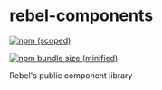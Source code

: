 # rebel-components

[![npm (scoped)](https://img.shields.io/npm/v/:scope/:package.svg)](https://github.com/matldupont/rebel-components)

[![npm bundle size (minified)](https://img.shields.io/bundlephobia/min/react.svg)](https://github.com/matldupont/rebel-components)


Rebel's public component library

